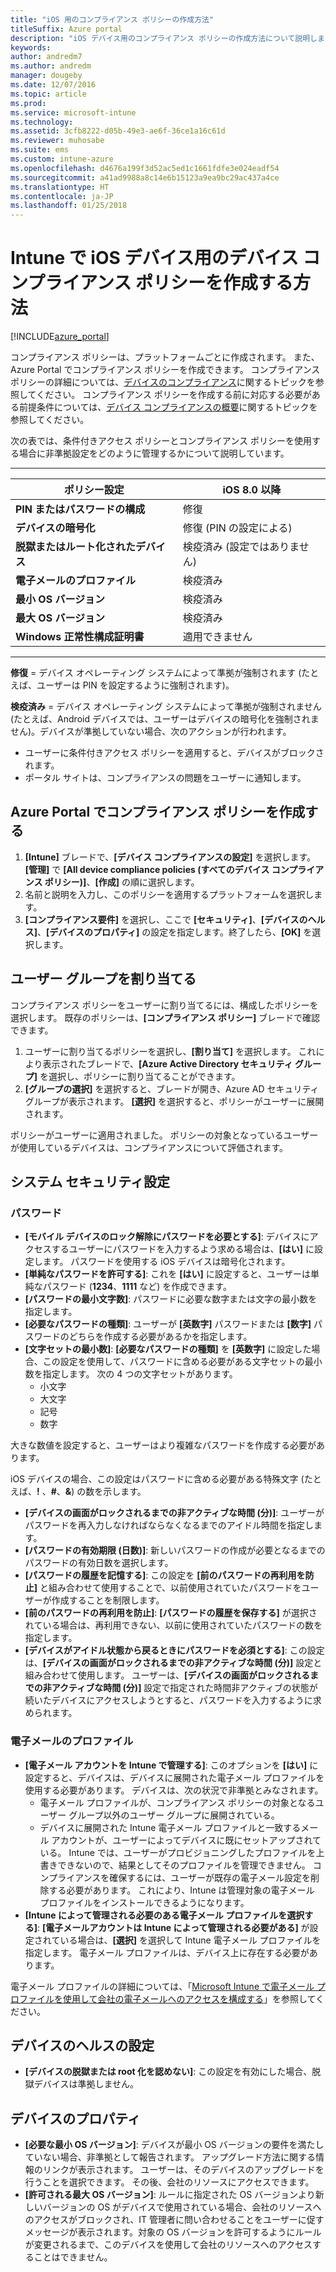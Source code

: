 ```yaml
---
title: "iOS 用のコンプライアンス ポリシーの作成方法"
titleSuffix: Azure portal
description: "iOS デバイス用のコンプライアンス ポリシーの作成方法について説明します。\""
keywords: 
author: andredm7
ms.author: andredm
manager: dougeby
ms.date: 12/07/2016
ms.topic: article
ms.prod: 
ms.service: microsoft-intune
ms.technology: 
ms.assetid: 3cfb8222-d05b-49e3-ae6f-36ce1a16c61d
ms.reviewer: muhosabe
ms.suite: ems
ms.custom: intune-azure
ms.openlocfilehash: d4676a199f3d52ac5ed1c1661fdfe3e024eadf54
ms.sourcegitcommit: a41ad9988a8c14e6b15123a9ea9bc29ac437a4ce
ms.translationtype: HT
ms.contentlocale: ja-JP
ms.lasthandoff: 01/25/2018
---
```

# <a name="how-to-create-a-device-compliance-policy-for-ios-devices-in-intune"></a>Intune で iOS デバイス用のデバイス コンプライアンス ポリシーを作成する方法


[!INCLUDE[azure_portal](./includes/azure_portal.md)]

コンプライアンス ポリシーは、プラットフォームごとに作成されます。  また、Azure Portal でコンプライアンス ポリシーを作成できます。 コンプライアンス ポリシーの詳細については、[デバイスのコンプライアンス](device-compliance.md)に関するトピックを参照してください。 コンプライアンス ポリシーを作成する前に対応する必要がある前提条件については、[デバイス コンプライアンスの概要](device-compliance-get-started.md)に関するトピックを参照してください。

次の表では、条件付きアクセス ポリシーとコンプライアンス ポリシーを使用する場合に非準拠設定をどのように管理するかについて説明しています。

-------------------------------


| **ポリシー設定** | **iOS 8.0 以降** |
| --- | --- |
| **PIN またはパスワードの構成** | 修復 |   
| **デバイスの暗号化** | 修復 (PIN の設定による) |
| **脱獄またはルート化されたデバイス** | 検疫済み (設定ではありません)
| **電子メールのプロファイル** | 検疫済み |
|**最小 OS バージョン** | 検疫済み |
| **最大 OS バージョン** | 検疫済み |  
| **Windows 正常性構成証明書** | 適用できません |  
----------------------------


**修復** = デバイス オペレーティング システムによって準拠が強制されます  (たとえば、ユーザーは PIN を設定するように強制されます)。

**検疫済み** = デバイス オペレーティング システムによって準拠が強制されません  (たとえば、Android デバイスでは、ユーザーはデバイスの暗号化を強制されません)。デバイスが準拠していない場合、次のアクションが行われます。

- ユーザーに条件付きアクセス ポリシーを適用すると、デバイスがブロックされます。
- ポータル サイトは、コンプライアンスの問題をユーザーに通知します。

## <a name="create-a-compliance-policy-in-the-azure-portal"></a>Azure Portal でコンプライアンス ポリシーを作成する

1. **[Intune]** ブレードで、**[デバイス コンプライアンスの設定]** を選択します。 **[管理]** で **[All device compliance policies (すべてのデバイス コンプライアンス ポリシー)]**、**[作成]** の順に選択します。
2. 名前と説明を入力し、このポリシーを適用するプラットフォームを選択します。
3. **[コンプライアンス要件]** を選択し、ここで **[セキュリティ]**、**[デバイスのヘルス]**、**[デバイスのプロパティ]** の設定を指定します。終了したら、**[OK]** を選択します。

<!--- 4. Choose **Actions for noncompliance** to say what actions should happen when a device is determined as noncompliant with this policy.
5. In the **Actions for noncompliance** blade, choose **Add** to create a new action.  The action parameters blade allows you to specify the action, email recipients that should receive the notification in addition to the user of the device, and the content of the notification that you want to send.
7. The message template option allows you to create several custom emails depending on when the action is set to take. For example, you can create a message for notifications that are sent for the first time and a different message for final warning before access is blocked. The custom messages that you create can be used for all your device compliance policy.
7. Specify the **Grace period** which determines when that action to take place.  For example, you may want to send a notification as soon as the device is evaluated as noncompliant, but allow some time before enforcing the conditional access policy to block access to company resources like SharePoint online.
8. Choose **Add** to finish creating the action.
9. You can create multiple actions and the sequence in which they should occur. Choose **Ok** when you are finished creating all the actions.--->

## <a name="assign-user-groups"></a>ユーザー グループを割り当てる

コンプライアンス ポリシーをユーザーに割り当てるには、構成したポリシーを選択します。 既存のポリシーは、**[コンプライアンス ポリシー]** ブレードで確認できます。

1. ユーザーに割り当てるポリシーを選択し、**[割り当て]** を選択します。 これにより表示されたブレードで、**[Azure Active Directory セキュリティ グループ]** を選択し、ポリシーに割り当てることができます。
2. **[グループの選択]** を選択すると、ブレードが開き、Azure AD セキュリティ グループが表示されます。  **[選択]** を選択すると、ポリシーがユーザーに展開されます。

ポリシーがユーザーに適用されました。  ポリシーの対象となっているユーザーが使用しているデバイスは、コンプライアンスについて評価されます。

<!---## Compliance policy settings--->

## <a name="system-security-settings"></a>システム セキュリティ設定

### <a name="password"></a>パスワード

- **[モバイル デバイスのロック解除にパスワードを必要とする]**: デバイスにアクセスするユーザーにパスワードを入力するよう求める場合は、**[はい]** に設定します。 パスワードを使用する iOS デバイスは暗号化されます。
- **[単純なパスワードを許可する]**: これを **[はい]** に設定すると、ユーザーは単純なパスワード (**1234**、**1111** など) を作成できます。
- **[パスワードの最小文字数]**: パスワードに必要な数字または文字の最小数を指定します。
- **[必要なパスワードの種類]**: ユーザーが **[英数字]** パスワードまたは **[数字]** パスワードのどちらを作成する必要があるかを指定します。
- **[文字セットの最小数]**: **[必要なパスワードの種類]** を **[英数字]** に設定した場合、この設定を使用して、パスワードに含める必要がある文字セットの最小数を指定します。 次の 4 つの文字セットがあります。
  - 小文字
  - 大文字
  - 記号
  - 数字

大きな数値を設定すると、ユーザーはより複雑なパスワードを作成する必要があります。

iOS デバイスの場合、この設定はパスワードに含める必要がある特殊文字 (たとえば、**!** 、**#**、**&amp;**) の数を示します。

- **[デバイスの画面がロックされるまでの非アクティブな時間 (分)]**: ユーザーがパスワードを再入力しなければならなくなるまでのアイドル時間を指定します。
- **[パスワードの有効期限 (日数)]**: 新しいパスワードの作成が必要となるまでのパスワードの有効日数を選択します。
- **[パスワードの履歴を記憶する]**: この設定を **[前のパスワードの再利用を防止]** と組み合わせて使用することで、以前使用されていたパスワードをユーザーが作成することを制限します。
- **[前のパスワードの再利用を防止]**: **[パスワードの履歴を保存する]** が選択されている場合は、再利用できない、以前に使用されていたパスワードの数を指定します。
- **[デバイスがアイドル状態から戻るときにパスワードを必須とする]**: この設定は、**[デバイスの画面がロックされるまでの非アクティブな時間 (分)]** 設定と組み合わせて使用します。 ユーザーは、**[デバイスの画面がロックされるまでの非アクティブな時間 (分)]** 設定で指定された時間非アクティブの状態が続いたデバイスにアクセスしようとすると、パスワードを入力するように求められます。

### <a name="email-profile"></a>電子メールのプロファイル

- **[電子メール アカウントを Intune で管理する]**: このオプションを **[はい]** に設定すると、デバイスは、デバイスに展開された電子メール プロファイルを使用する必要があります。 デバイスは、次の状況で非準拠とみなされます。
  - 電子メール プロファイルが、コンプライアンス ポリシーの対象となるユーザー グループ以外のユーザー グループに展開されている。
  - デバイスに展開された Intune 電子メール プロファイルと一致するメール アカウントが、ユーザーによってデバイスに既にセットアップされている。 Intune では、ユーザーがプロビジョニングしたプロファイルを上書きできないので、結果としてそのプロファイルを管理できません。 コンプライアンスを確保するには、ユーザーが既存の電子メール設定を削除する必要があります。 これにより、Intune は管理対象の電子メール プロファイルをインストールできるようになります。
- **[Intune によって管理される必要のある電子メール プロファイルを選択する]**: **[電子メールアカウントは Intune によって管理される必要がある]** が設定されている場合は、**[選択]** を選択して Intune 電子メール プロファイルを指定します。 電子メール プロファイルは、デバイス上に存在する必要があります。

電子メール プロファイルの詳細については、「[Microsoft Intune で電子メール プロファイルを使用して会社の電子メールへのアクセスを構成する](https://docs.microsoft.com/intune-classic/deploy-use/configure-access-to-corporate-email-using-email-profiles-with-microsoft-intune)」を参照してください。

## <a name="device-health-settings"></a>デバイスのヘルスの設定

- **[デバイスの脱獄または root 化を認めない]**: この設定を有効にした場合、脱獄デバイスは準拠しません。

## <a name="device-properties"></a>デバイスのプロパティ

- **[必要な最小 OS バージョン]**: デバイスが最小 OS バージョンの要件を満たしていない場合、非準拠として報告されます。 アップグレード方法に関する情報のリンクが表示されます。 ユーザーは、そのデバイスのアップグレードを行うことを選択できます。 その後、会社のリソースにアクセスできます。
- **[許可される最大 OS バージョン]**: ルールに指定された OS バージョンより新しいバージョンの OS がデバイスで使用されている場合、会社のリソースへのアクセスがブロックされ、IT 管理者に問い合わせることをユーザーに促すメッセージが表示されます。対象の OS バージョンを許可するようにルールが変更されるまで、このデバイスを使用して会社のリソースへのアクセスすることはできません。

<!--- ## Next steps

[How to monitor device compliance](device-compliance-monitor.md)--->
